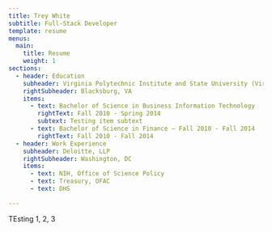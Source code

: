 ```yaml
---
title: Trey White
subtitle: Full-Stack Developer
template: resume
menus:
  main:
    title: Resume
    weight: 1
sections:
  - header: Education
    subheader: Virginia Polytechnic Institute and State University (Virginia Tech)
    rightSubheader: Blacksburg, VA
    items:
      - text: Bachelor of Science in Business Information Technology
        rightText: Fall 2010 - Spring 2014
        subtext: Testing item subtext
      - text: Bachelor of Science in Finance – Fall 2010 - Fall 2014
        rightText: Fall 2010 - Fall 2014
  - header: Work Experience
    subheader: Deloitte, LLP
    rightSubheader: Washington, DC
    items:
      - text: NIH, Office of Science Policy
      - text: Treasury, OFAC
      - text: DHS

---
```


TEsting 1, 2, 3
